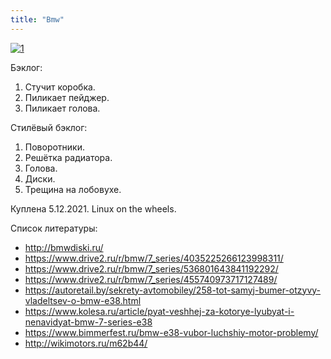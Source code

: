 ```yaml
---
title: "Bmw"
---
```


[![1](/bmw/bmw.jpg)](/bmw/bmw.jpg)

Бэклог:
1. Стучит коробка.
2. Пиликает пейджер.
3. Пиликает голова.

Стилёвый бэклог:
1. Поворотники.
2. Решётка радиатора.
3. Голова.
4. Диски.
5. Трещина на лобовухе.

Куплена 5.12.2021. Linux on the wheels. 

Список литературы:
* http://bmwdiski.ru/
* https://www.drive2.ru/r/bmw/7_series/4035225266123998311/
* https://www.drive2.ru/r/bmw/7_series/536801643841192292/
* https://www.drive2.ru/r/bmw/7_series/455740973717127489/
* https://autoretail.by/sekrety-avtomobiley/258-tot-samyj-bumer-otzyvy-vladeltsev-o-bmw-e38.html
* https://www.kolesa.ru/article/pyat-veshhej-za-kotorye-lyubyat-i-nenavidyat-bmw-7-series-e38
* https://www.bimmerfest.ru/bmw-e38-vubor-luchshiy-motor-problemy/
* http://wikimotors.ru/m62b44/
